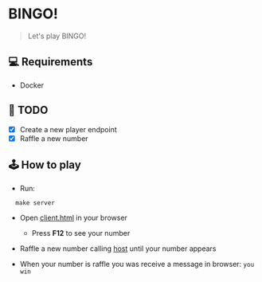 # BINGO!
> Let's play BINGO!

## 💻 Requirements
- Docker

## 📝 TODO
- [x] Create a new player endpoint
- [x] Raffle a new number

## 🕹️ How to play
- Run:
```
  make server
```

- Open [client.html](cmd/web/client.html) in your browser
  - Press **F12** to see your number

- Raffle a new number calling [host](:8081/bingo/next) until your number appears

- When your number is raffle you was receive a message in browser: `you win`
